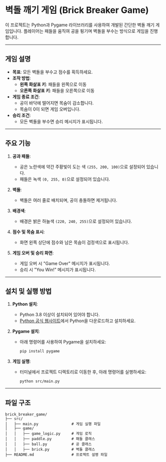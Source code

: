 # 벽돌 깨기 게임 (Brick Breaker Game)

이 프로젝트는 Python과 Pygame 라이브러리를 사용하여 개발된 간단한 벽돌 깨기 게임입니다. 플레이어는 패들을 움직여 공을 튕기며 벽돌을 부수는 방식으로 게임을 진행합니다.

---

## 게임 설명

- **목표**: 모든 벽돌을 부수고 점수를 획득하세요.
- **조작 방법**:
  - **왼쪽 화살표 키**: 패들을 왼쪽으로 이동
  - **오른쪽 화살표 키**: 패들을 오른쪽으로 이동
- **게임 종료 조건**:
  - 공이 바닥에 떨어지면 목숨이 감소합니다.
  - 목숨이 0이 되면 게임 오버입니다.
- **승리 조건**:
  - 모든 벽돌을 부수면 승리 메시지가 표시됩니다.

---

## 주요 기능

1. **공과 패들**:
   - 공은 노란색에 약간 주황빛이 도는 색 `(255, 200, 100)`으로 설정되어 있습니다.
   - 패들은 녹색 `(0, 255, 0)`으로 설정되어 있습니다.

2. **벽돌**:
   - 벽돌은 여러 줄로 배치되며, 공이 충돌하면 제거됩니다.

3. **배경색**:
   - 배경은 밝은 하늘색 `(220, 240, 255)`으로 설정되어 있습니다.

4. **점수 및 목숨 표시**:
   - 화면 왼쪽 상단에 점수와 남은 목숨이 검정색으로 표시됩니다.

5. **게임 오버 및 승리 화면**:
   - 게임 오버 시 "Game Over" 메시지가 표시됩니다.
   - 승리 시 "You Win!" 메시지가 표시됩니다.

---

## 설치 및 실행 방법

1. **Python 설치**:
   - Python 3.8 이상이 설치되어 있어야 합니다.
   - [Python 공식 웹사이트](https://www.python.org/)에서 Python을 다운로드하고 설치하세요.

2. **Pygame 설치**:
   - 아래 명령어를 사용하여 Pygame을 설치하세요:
     ```bash
     pip install pygame
     ```

3. **게임 실행**:
   - 터미널에서 프로젝트 디렉토리로 이동한 후, 아래 명령어를 실행하세요:
     ```bash
     python src/main.py
     ```

---

## 파일 구조

```
brick_breaker_game/
├── src/
│   ├── main.py               # 게임 실행 파일
│   ├── game/
│   │   ├── game_logic.py     # 게임 로직
│   │   ├── paddle.py         # 패들 클래스
│   │   ├── ball.py           # 공 클래스
│   │   ├── brick.py          # 벽돌 클래스
├── README.md                 # 프로젝트 설명 파일
```